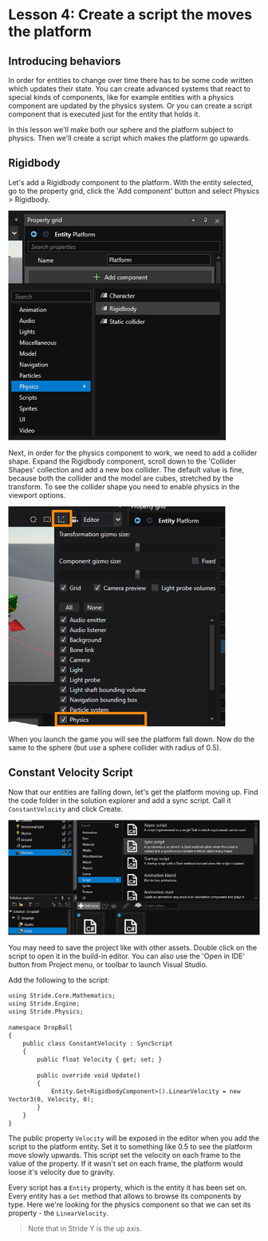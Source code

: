 # Lesson 4: Create a script the moves the platform

## Introducing behaviors
In order for entities to change over time there has to be some code written which updates their state. You can create advanced systems that react to special kinds of components, like for example entities with a physics component are updated by the physics system. Or you can create a script component that is executed just for the entity that holds it.

In this lesson we'll make both our sphere and the platform subject to physics. Then we'll create a script which makes the platform go upwards.

## Rigidbody
Let's add a Rigidbody component to the platform. With the entity selected, go to the property grid, click the 'Add component' button and select Physics > Rigidbody.

![Add rigidbody](img/04_add_rigidbody.jpg)

Next, in order for the physics component to work, we need to add a collider shape. Expand the Rigidbody component, scroll down to the 'Collider Shapes' collection and add a new box collider. The default value is fine, because both the collider and the model are cubes, stretched by the transform. To see the collider shape you need to enable physics in the viewport options.

![Enable physics in the viewport](img/04_viewport_physics.jpg)

When you launch the game you will see the platform fall down. Now do the same to the sphere (but use a sphere collider with radius of 0.5).

## Constant Velocity Script
Now that our entities are falling down, let's get the platform moving up. Find the code folder in the solution explorer and add a sync script. Call it `ConstantVelocity` and click Create.

![Create script](img/04_create_script.jpg)

You may need to save the project like with other assets. Double click on the script to open it in the build-in editor. You can also use the 'Open in IDE' button from Project menu, or toolbar to launch Visual Studio.

Add the following to the script:

    using Stride.Core.Mathematics;
    using Stride.Engine;
    using Stride.Physics;

    namespace DropBall
    {
        public class ConstantVelocity : SyncScript
        {
            public float Velocity { get; set; }

            public override void Update()
            {
                Entity.Get<RigidbodyComponent>().LinearVelocity = new Vector3(0, Velocity, 0);
            }
        }
    }

The public property `Velocity` will be exposed in the editor when you add the script to the platform entity. Set it to something like 0.5 to see the platform move slowly upwards. This script set the velocity on each frame to the value of the property. If it wasn't set on each frame, the platform would loose it's velocity due to gravity.

Every script has a `Entity` property, which is the entity it has been set on. Every entity has a `Get` method that allows to browse its components by type. Here we're looking for the physics component so that we can set its property - the `LinearVelocity`.

> Note that in Stride Y is the up axis.

